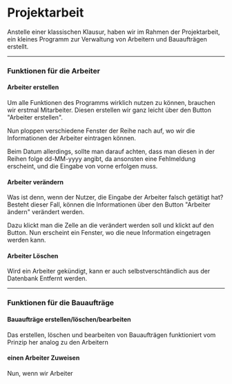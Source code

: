 # Projektarbeit

Anstelle einer klassischen Klausur, haben wir im  Rahmen der Projektarbeit, ein kleines Programm zur Verwaltung von Arbeitern und Bauaufträgen erstellt.

---

### Funktionen für die Arbeiter

#### Arbeiter erstellen

Um alle Funktionen des Programms wirklich nutzen zu können, brauchen wir erstmal Mitarbeiter. Diesen erstellen wir ganz leicht über den Button "Arbeiter erstellen".

Nun ploppen verschiedene Fenster der Reihe nach auf, wo wir die Informationen der Arbeiter eintragen können.

Beim Datum allerdings, sollte man darauf achten, dass man diesen in der Reihen folge dd-MM-yyyy angibt, da ansonsten eine Fehlmeldung erscheint, und die Eingabe von vorne erfolgen muss.

#### Arbeiter verändern

Was ist denn, wenn der Nutzer, die Eingabe der Arbeiter falsch getätigt hat? Besteht dieser Fall, können die Informationen über den Button "Arbeiter ändern" verändert werden.

Dazu klickt man die Zelle an die verändert werden soll und klickt auf den Button. Nun erscheint ein Fenster, wo die neue Information eingetragen werden kann.

#### Arbeiter Löschen

Wird ein Arbeiter gekündigt, kann er auch selbstverschtändlich aus der Datenbank Entfernt werden.

---

### Funktionen für die Bauaufträge

#### Bauaufträge erstellen/löschen/bearbeiten

Das erstellen, löschen und bearbeiten von Bauaufträgen funktioniert vom Prinzip her analog zu den Arbeitern

#### einen Arbeiter Zuweisen

Nun, wenn wir Arbeiter
